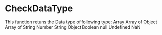# CheckDataType


This function retuns the Data type of following type:
Array
Array of Object
Array of String
Number
String
Object
Boolean
null
Undefined
NaN
